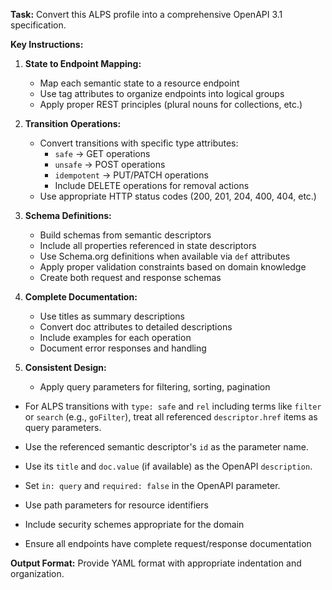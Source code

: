 **Task:** Convert this ALPS profile into a comprehensive OpenAPI 3.1 specification.

**Key Instructions:**

1. **State to Endpoint Mapping:**
   - Map each semantic state to a resource endpoint
   - Use tag attributes to organize endpoints into logical groups
   - Apply proper REST principles (plural nouns for collections, etc.)

2. **Transition Operations:**
   - Convert transitions with specific type attributes:
     - `safe` → GET operations
     - `unsafe` → POST operations 
     - `idempotent` → PUT/PATCH operations
     - Include DELETE operations for removal actions
   - Use appropriate HTTP status codes (200, 201, 204, 400, 404, etc.)

3. **Schema Definitions:**
   - Build schemas from semantic descriptors
   - Include all properties referenced in state descriptors
   - Use Schema.org definitions when available via `def` attributes
   - Apply proper validation constraints based on domain knowledge
   - Create both request and response schemas

4. **Complete Documentation:**
   - Use titles as summary descriptions
   - Convert doc attributes to detailed descriptions
   - Include examples for each operation
   - Document error responses and handling

5. **Consistent Design:**
   - Apply query parameters for filtering, sorting, pagination  
  - For ALPS transitions with `type: safe` and `rel` including terms like `filter` or `search` (e.g., `goFilter`), treat all referenced `descriptor.href` items as query parameters.
  - Use the referenced semantic descriptor's `id` as the parameter name.
  - Use its `title` and `doc.value` (if available) as the OpenAPI `description`.
  - Set `in: query` and `required: false` in the OpenAPI parameter.

   - Use path parameters for resource identifiers
   - Include security schemes appropriate for the domain
   - Ensure all endpoints have complete request/response documentation

**Output Format:** Provide YAML format with appropriate indentation and organization.

